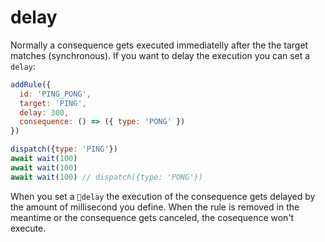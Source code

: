 # delay

Normally a consequence gets executed immediatelly after the the target matches (synchronous). If you want to delay the execution you can set a `delay`:

```javascript
addRule({
  id: 'PING_PONG',
  target: 'PING',
  delay: 300,
  consequence: () => ({ type: 'PONG' })
})

dispatch({type: 'PING'})
await wait(100)
await wait(100)
await wait(100) // dispatch({type: 'PONG'})
```

When you set a `delay` the execution of the consequence gets delayed by the amount of millisecond you define. When the rule is removed in the meantime or the consequence gets canceled, the cosequence won't execute.